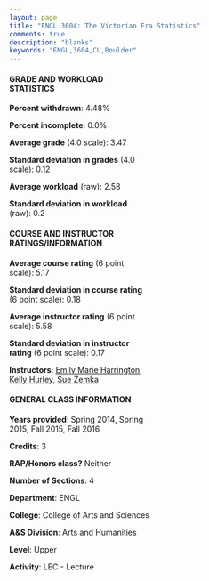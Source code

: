 ```yaml
---
layout: page
title: "ENGL 3604: The Victorian Era Statistics"
comments: true
description: "blanks"
keywords: "ENGL,3604,CU,Boulder"
---
```

<head>
<script src="https://ajax.googleapis.com/ajax/libs/jquery/2.1.3/jquery.min.js"></script>
<script src="https://dl.dropboxusercontent.com/s/pc42nxpaw1ea4o9/highcharts.js?dl=0"></script>
<!-- <script src="../assets/js/highcharts.js"></script> -->
<style type="text/css">@font-face {
	font-family: "Bebas Neue";
	src: url(https://www.filehosting.org/file/details/544349/BebasNeue Regular.otf) format("opentype");
	}
	h1.Bebas { 
		font-family: "Bebas Neue", Verdana, Tahoma;
	}
</style>
</head>
<body>
	<div id="container" style="float: right; width: 45%; height: 88%; margin-left: 2.5%; margin-right: 2.5%;"></div>
	<script language="JavaScript">
		$(document).ready(function() {
		var chart = {type: 'column'};
		var title = {text: 'Grade Distribution'};
		var xAxis = {categories: ['A','B','C','D','F'],crosshair: true};
		var yAxis = {min: 0,title: {text: 'Percentage'}};
		var tooltip = {headerFormat: '<center><b><span style="font-size:20px">{point.key}</span></b></center>',
		               pointFormat: '<td style="padding:0"><b>{point.y:.1f}%</b></td>',
		               footerFormat: '</table>',shared: true,useHTML: true};
		var plotOptions = {column: {pointPadding: 0.0,borderWidth: 0}};  
		var credits = {enabled: false};var series= [{name: 'Percent',data: [56.87,36.81,5.71,0.61,0.0,]}];
		var json = {};
		json.chart = chart;
		json.title = title;
		json.tooltip = tooltip;
		json.xAxis = xAxis;
		json.yAxis = yAxis;  
		json.series = series;
		json.plotOptions = plotOptions;  
		json.credits = credits;
		$('#container').highcharts(json);
	});
	</script>
</body>
			   
#### GRADE AND WORKLOAD STATISTICS

**Percent withdrawn**: 4.48%

**Percent incomplete**: 0.0%

**Average grade** (4.0 scale): 3.47

**Standard deviation in grades** (4.0 scale): 0.12

**Average workload** (raw): 2.58

**Standard deviation in workload** (raw): 0.2

#### COURSE AND INSTRUCTOR RATINGS/INFORMATION

**Average course rating** (6 point scale): 5.17

**Standard deviation in course rating** (6 point scale): 0.18

**Average instructor rating** (6 point scale): 5.58

**Standard deviation in instructor rating** (6 point scale): 0.17

**Instructors**: <a href='../../instructors/Emily_Marie_Harrington'>Emily Marie Harrington</a>, <a href='../../instructors/Kelly_Hurley'>Kelly Hurley</a>, <a href='../../instructors/Sue_Zemka'>Sue Zemka</a>

#### GENERAL CLASS INFORMATION

**Years provided**: Spring 2014, Spring 2015, Fall 2015, Fall 2016

**Credits**: 3

**RAP/Honors class?** Neither

**Number of Sections**: 4

**Department**: ENGL

**College**: College of Arts and Sciences

**A&S Division**: Arts and Humanities

**Level**: Upper

**Activity**: LEC - Lecture
